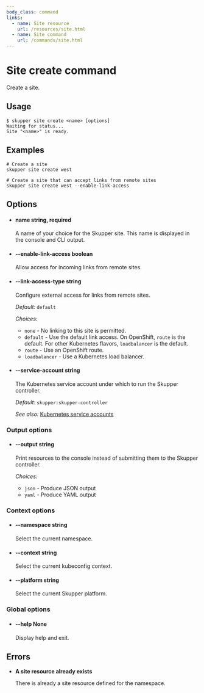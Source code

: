 ```yaml
---
body_class: command
links:
  - name: Site resource
    url: /resources/site.html
  - name: Site command
    url: /commands/site.html
---
```


# Site create command

<section>

Create a site.

</section>

<section>

## Usage

~~~ shell
$ skupper site create <name> [options]
Waiting for status...
Site "<name>" is ready.
~~~

</section>

<section>

## Examples

~~~
# Create a site
skupper site create west

# Create a site that can accept links from remote sites
skupper site create west --enable-link-access
~~~

</section>

<section>

## Options

- <h4 id="name">name <span class="option-info">string, required</span></h4>

  A name of your choice for the Skupper site.  This name is
  displayed in the console and CLI output.

- <h4 id="enable-link-access">--enable-link-access <span class="option-info">boolean</span></h4>

  Allow access for incoming links from remote sites.

- <h4 id="link-access-type">--link-access-type <span class="option-info">string</span></h4>

  Configure external access for links from remote sites.

  _Default:_ `default`

  _Choices:_
  
   - `none` - No linking to this site is permitted.
   - `default` - Use the default link access.  On OpenShift, `route`
  is the default.  For other Kubernetes flavors,
  `loadbalancer` is the default.
   - `route` - Use an OpenShift route.
   - `loadbalancer` - Use a Kubernetes load balancer.

- <h4 id="service-account">--service-account <span class="option-info">string</span></h4>

  The Kubernetes service account under which to run the
  Skupper controller.

  _Default:_ `skupper:skupper-controller`

  _See also:_ [Kubernetes service accounts]({{site_prefix}}https://kubernetes.io/docs/concepts/security/service-accounts/)

### Output options

- <h4 id="output">--output <span class="option-info">string</span></h4>

  Print resources to the console instead of submitting
  them to the Skupper controller.

  _Choices:_
  
   - `json` - Produce JSON output
   - `yaml` - Produce YAML output

### Context options

- <h4 id="namespace">--namespace <span class="option-info">string</span></h4>

  Select the current namespace.

- <h4 id="context">--context <span class="option-info">string</span></h4>

  Select the current kubeconfig context.

- <h4 id="platform">--platform <span class="option-info">string</span></h4>

  Select the current Skupper platform.

### Global options

- <h4 id="help">--help <span class="option-info">None</span></h4>

  Display help and exit.

</section>

<section>

## Errors

- **A site resource already exists**

  There is already a site resource defined for the namespace.

</section>
